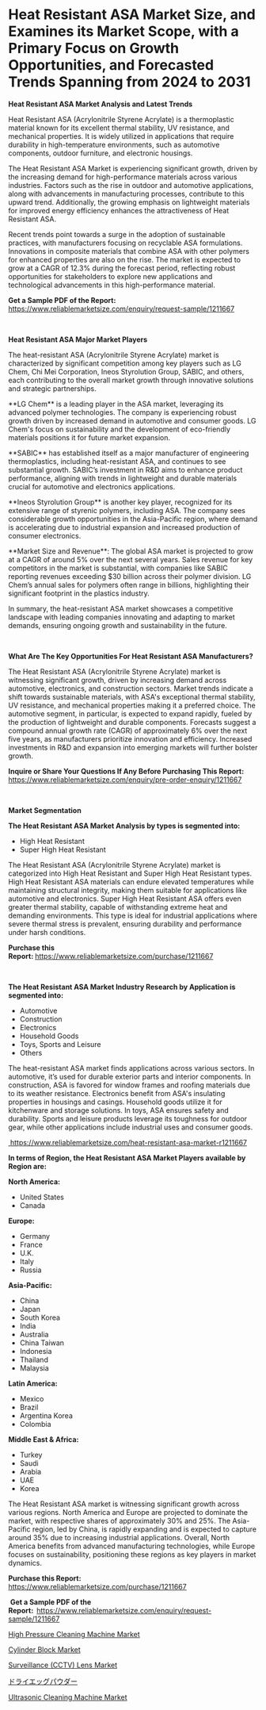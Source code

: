 <p><h1>Heat Resistant ASA Market Size, and Examines its Market Scope, with a Primary Focus on Growth Opportunities, and Forecasted Trends Spanning from 2024 to 2031</h1></p><p><strong>Heat Resistant ASA Market Analysis and Latest Trends</strong></p>
<p><p>Heat Resistant ASA (Acrylonitrile Styrene Acrylate) is a thermoplastic material known for its excellent thermal stability, UV resistance, and mechanical properties. It is widely utilized in applications that require durability in high-temperature environments, such as automotive components, outdoor furniture, and electronic housings.</p><p>The Heat Resistant ASA Market is experiencing significant growth, driven by the increasing demand for high-performance materials across various industries. Factors such as the rise in outdoor and automotive applications, along with advancements in manufacturing processes, contribute to this upward trend. Additionally, the growing emphasis on lightweight materials for improved energy efficiency enhances the attractiveness of Heat Resistant ASA.</p><p>Recent trends point towards a surge in the adoption of sustainable practices, with manufacturers focusing on recyclable ASA formulations. Innovations in composite materials that combine ASA with other polymers for enhanced properties are also on the rise. The market is expected to grow at a CAGR of 12.3% during the forecast period, reflecting robust opportunities for stakeholders to explore new applications and technological advancements in this high-performance material.</p></p>
<p><strong>Get a Sample PDF of the Report:&nbsp;</strong> <a href="https://www.reliablemarketsize.com/enquiry/request-sample/1211667?utm_campaign=1105&utm_medium=2&utm_source=Github&utm_content=ia&utm_term=17122024&utm_id=heat-resistant-asa">https://www.reliablemarketsize.com/enquiry/request-sample/1211667</a></p>
<p>&nbsp;</p>
<p><strong>Heat Resistant ASA Major Market Players</strong></p>
<p><p>The heat-resistant ASA (Acrylonitrile Styrene Acrylate) market is characterized by significant competition among key players such as LG Chem, Chi Mei Corporation, Ineos Styrolution Group, SABIC, and others, each contributing to the overall market growth through innovative solutions and strategic partnerships.</p><p>**LG Chem** is a leading player in the ASA market, leveraging its advanced polymer technologies. The company is experiencing robust growth driven by increased demand in automotive and consumer goods. LG Chem's focus on sustainability and the development of eco-friendly materials positions it for future market expansion.</p><p>**SABIC** has established itself as a major manufacturer of engineering thermoplastics, including heat-resistant ASA, and continues to see substantial growth. SABIC’s investment in R&D aims to enhance product performance, aligning with trends in lightweight and durable materials crucial for automotive and electronics applications.</p><p>**Ineos Styrolution Group** is another key player, recognized for its extensive range of styrenic polymers, including ASA. The company sees considerable growth opportunities in the Asia-Pacific region, where demand is accelerating due to industrial expansion and increased production of consumer electronics.</p><p>**Market Size and Revenue**: The global ASA market is projected to grow at a CAGR of around 5% over the next several years. Sales revenue for key competitors in the market is substantial, with companies like SABIC reporting revenues exceeding $30 billion across their polymer division. LG Chem’s annual sales for polymers often range in billions, highlighting their significant footprint in the plastics industry.</p><p>In summary, the heat-resistant ASA market showcases a competitive landscape with leading companies innovating and adapting to market demands, ensuring ongoing growth and sustainability in the future.</p></p>
<p>&nbsp;</p>
<p><strong>What Are The Key Opportunities For Heat Resistant ASA Manufacturers?</strong></p>
<p><p>The Heat Resistant ASA (Acrylonitrile Styrene Acrylate) market is witnessing significant growth, driven by increasing demand across automotive, electronics, and construction sectors. Market trends indicate a shift towards sustainable materials, with ASA's exceptional thermal stability, UV resistance, and mechanical properties making it a preferred choice. The automotive segment, in particular, is expected to expand rapidly, fueled by the production of lightweight and durable components. Forecasts suggest a compound annual growth rate (CAGR) of approximately 6% over the next five years, as manufacturers prioritize innovation and efficiency. Increased investments in R&D and expansion into emerging markets will further bolster growth.</p></p>
<p><strong>Inquire or Share Your Questions If Any Before Purchasing This Report:</strong> <a href="https://www.reliablemarketsize.com/enquiry/pre-order-enquiry/1211667?utm_campaign=1105&utm_medium=2&utm_source=Github&utm_content=ia&utm_term=17122024&utm_id=heat-resistant-asa">https://www.reliablemarketsize.com/enquiry/pre-order-enquiry/1211667</a></p>
<p>&nbsp;</p>
<p><strong>Market Segmentation</strong></p>
<p><strong>The Heat Resistant ASA Market Analysis by types is segmented into:</strong></p>
<p><ul><li>High Heat Resistant</li><li>Super High Heat Resistant</li></ul></p>
<p><p>The Heat Resistant ASA (Acrylonitrile Styrene Acrylate) market is categorized into High Heat Resistant and Super High Heat Resistant types. High Heat Resistant ASA materials can endure elevated temperatures while maintaining structural integrity, making them suitable for applications like automotive and electronics. Super High Heat Resistant ASA offers even greater thermal stability, capable of withstanding extreme heat and demanding environments. This type is ideal for industrial applications where severe thermal stress is prevalent, ensuring durability and performance under harsh conditions.</p></p>
<p><strong>Purchase this Report:&nbsp;</strong><a href="https://www.reliablemarketsize.com/purchase/1211667?utm_campaign=1105&utm_medium=2&utm_source=Github&utm_content=ia&utm_term=17122024&utm_id=heat-resistant-asa">https://www.reliablemarketsize.com/purchase/1211667</a></p>
<p>&nbsp;</p>
<p><strong>The Heat Resistant ASA Market Industry Research by Application is segmented into:</strong></p>
<p><ul><li>Automotive</li><li>Construction</li><li>Electronics</li><li>Household Goods</li><li>Toys, Sports and Leisure</li><li>Others</li></ul></p>
<p><p>The heat-resistant ASA market finds applications across various sectors. In automotive, it’s used for durable exterior parts and interior components. In construction, ASA is favored for window frames and roofing materials due to its weather resistance. Electronics benefit from ASA's insulating properties in housings and casings. Household goods utilize it for kitchenware and storage solutions. In toys, ASA ensures safety and durability. Sports and leisure products leverage its toughness for outdoor gear, while other applications include industrial uses and consumer goods.</p></p>
<p><a href="https://www.reliablemarketsize.com/heat-resistant-asa-market-r1211667?utm_campaign=1105&utm_medium=2&utm_source=Github&utm_content=ia&utm_term=17122024&utm_id=heat-resistant-asa">&nbsp;https://www.reliablemarketsize.com/heat-resistant-asa-market-r1211667</a></p>
<p><strong>In terms of Region, the Heat Resistant ASA Market Players available by Region are:</strong></p>
<p>
    <p> <strong> North America: </strong>
        <ul>
            <li>United States</li>
            <li>Canada</li>
        </ul>
        </p> 
    <p> <strong> Europe: </strong>
        <ul>
            <li>Germany</li>
            <li>France</li>
            <li>U.K.</li>
            <li>Italy</li>
            <li>Russia</li>
        </ul>
        </p> 
    <p> <strong> Asia-Pacific: </strong>
        <ul>
            <li>China</li>
            <li>Japan</li>
            <li>South Korea</li>
            <li>India</li>
            <li>Australia</li>
            <li>China Taiwan</li>
            <li>Indonesia</li>
            <li>Thailand</li>
            <li>Malaysia</li>
        </ul>
        </p> 
    <p> <strong> Latin America: </strong>
        <ul>
            <li>Mexico</li>
            <li>Brazil</li>
            <li>Argentina Korea</li>
            <li>Colombia</li>
        </ul>
        </p> 
    <p> <strong> Middle East & Africa: </strong>
        <ul>
            <li>Turkey</li>
            <li>Saudi</li>
            <li>Arabia</li>
            <li>UAE</li>
            <li>Korea</li>
        </ul>
    </p>
    </p>
<p><p>The Heat Resistant ASA market is witnessing significant growth across various regions. North America and Europe are projected to dominate the market, with respective shares of approximately 30% and 25%. The Asia-Pacific region, led by China, is rapidly expanding and is expected to capture around 35% due to increasing industrial applications. Overall, North America benefits from advanced manufacturing technologies, while Europe focuses on sustainability, positioning these regions as key players in market dynamics.</p></p>
<p><strong>Purchase this Report: </strong><a href="https://www.reliablemarketsize.com/purchase/1211667?utm_campaign=1105&utm_medium=2&utm_source=Github&utm_content=ia&utm_term=17122024&utm_id=heat-resistant-asa">https://www.reliablemarketsize.com/purchase/1211667</a></p>
<p>&nbsp;<strong>Get a Sample PDF of the Report:&nbsp;&nbsp;</strong><a href="https://www.reliablemarketsize.com/enquiry/request-sample/1211667?utm_campaign=1105&utm_medium=2&utm_source=Github&utm_content=ia&utm_term=17122024&utm_id=heat-resistant-asa">https://www.reliablemarketsize.com/enquiry/request-sample/1211667</a></p>
<p><strong></strong></p>
<p><p><a href="https://www.linkedin.com/pulse/projecting-growth-trajectory-high-pressure-cleaning-machine-market-l6v6f?utm_campaign=1105&utm_medium=2&utm_source=Github&utm_content=ia&utm_term=17122024&utm_id=heat-resistant-asa">High Pressure Cleaning Machine Market</a></p><p><a href="https://www.linkedin.com/pulse/cylinder-block-market-forecast-key-players-analysis-from-2024-rclwf?utm_campaign=1105&utm_medium=2&utm_source=Github&utm_content=ia&utm_term=17122024&utm_id=heat-resistant-asa">Cylinder Block Market</a></p><p><a href="https://github.com/NorbertYates/Market-Research-Report-List-7/blob/main/surveillance-cctv-lens-market.md?utm_campaign=1105&utm_medium=2&utm_source=Github&utm_content=ia&utm_term=17122024&utm_id=heat-resistant-asa">Surveillance (CCTV) Lens Market</a></p><p><a href="https://github.com/lababdou/Market-Research-Report-List-6/blob/main/993354427583.md?utm_campaign=1105&utm_medium=2&utm_source=Github&utm_content=ia&utm_term=17122024&utm_id=heat-resistant-asa">ドライエッグパウダー</a></p><p><a href="https://www.linkedin.com/pulse/providing-both-historical-trends-future-projections-ultrasonic-muy4f?utm_campaign=1105&utm_medium=2&utm_source=Github&utm_content=ia&utm_term=17122024&utm_id=heat-resistant-asa">Ultrasonic Cleaning Machine Market</a></p></p>